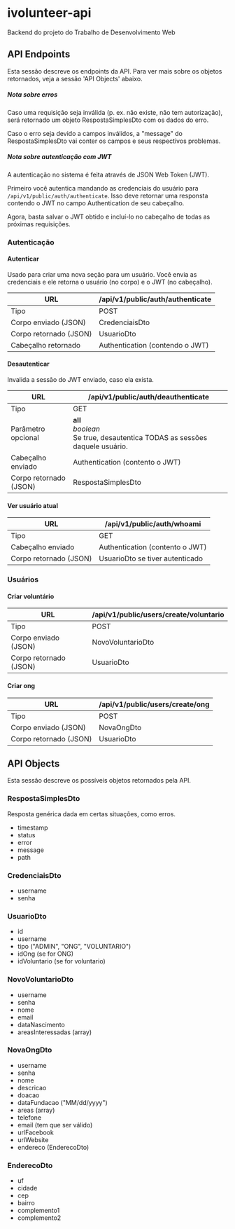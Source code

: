 # ivolunteer-api

Backend do projeto do Trabalho de Desenvolvimento Web

## API Endpoints

Esta sessão descreve os endpoints da API. Para ver mais sobre os objetos retornados, veja a sessão 'API Objects' abaixo.

##### Nota sobre erros

Caso uma requisição seja inválida (p. ex. não existe, não tem autorização), será retornado um objeto RespostaSimplesDto com os dados do erro.

Caso o erro seja devido a campos inválidos, a "message" do RespostaSimplesDto vai conter os campos e seus respectivos problemas.

##### Nota sobre autenticação com JWT

A autenticação no sistema é feita através de JSON Web Token (JWT). 

Primeiro você autentica mandando as credenciais do usuário para ```/api/v1/public/auth/authenticate```. Isso deve retornar uma responsta contendo o JWT no campo Authentication de seu cabeçalho.

Agora, basta salvar o JWT obtido e incluí-lo no cabeçalho de todas as próximas requisições.

### Autenticação

#### Autenticar

Usado para criar uma nova seção para um usuário. Você envia as credenciais e ele retorna o usuário (no corpo) e o JWT (no cabeçalho).

| URL | /api/v1/public/auth/authenticate |
| --- | --- |
| Tipo | POST 
| Corpo enviado (JSON) | CredenciaisDto |
| Corpo retornado (JSON) | UsuarioDto |
| Cabeçalho retornado | Authentication (contendo o JWT) |

#### Desautenticar

Invalida a sessão do JWT enviado, caso ela exista.

| URL | /api/v1/public/auth/deauthenticate |
| --- | --- |
| Tipo | GET 
| Parâmetro opcional | **all**<br>*boolean*<br>Se true, desautentica TODAS as sessões daquele usuário. |
| Cabeçalho enviado | Authentication (contento o JWT) |
| Corpo retornado (JSON) | RespostaSimplesDto |

#### Ver usuário atual

| URL | /api/v1/public/auth/whoami |
| --- | --- |
| Tipo | GET 
| Cabeçalho enviado | Authentication (contento o JWT) |
| Corpo retornado (JSON) | UsuarioDto se tiver autenticado|

### Usuários

#### Criar voluntário

| URL | /api/v1/public/users/create/voluntario |
| --- | --- |
| Tipo | POST 
| Corpo enviado (JSON) | NovoVoluntarioDto |
| Corpo retornado (JSON) | UsuarioDto |

#### Criar ong

| URL | /api/v1/public/users/create/ong |
| --- | --- |
| Tipo | POST 
| Corpo enviado (JSON) | NovaOngDto |
| Corpo retornado (JSON) | UsuarioDto |

## API Objects

Esta sessão descreve os possíveis objetos retornados pela API.

### RespostaSimplesDto

Resposta genérica dada em certas situações, como erros.

- timestamp
- status
- error
- message
- path

### CredenciaisDto

- username
- senha

### UsuarioDto

- id
- username
- tipo ("ADMIN", "ONG", "VOLUNTARIO")
- idOng (se for ONG)
- idVoluntario (se for voluntario)

### NovoVoluntarioDto

- username
- senha
- nome
- email
- dataNascimento
- areasInteressadas (array)

### NovaOngDto

- username
- senha
- nome
- descricao
- doacao
- dataFundacao ("MM/dd/yyyy")
- areas (array)
- telefone
- email (tem que ser válido)
- urlFacebook
- urlWebsite
- endereco (EnderecoDto)

### EnderecoDto

- uf
- cidade
- cep
- bairro
- complemento1
- complemento2